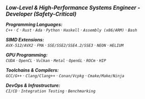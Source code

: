 
 <i> <big><b> Low-Level & High-Performance Systems Engineer - Developer (Safety-Critical)</b></big>
 
**Programming Languages:** <br>
 `C++` · `C` · `Rust` · `Ada` · `Python` · `Haskell` · `Assembly (x86/ARM)` · `Bash`

**SIMD Extensions:**  
  `AVX-512/AVX2` · `FMA` · `SSE/SSE2/SSE4.2/SSE3` · `NEON` · `HELIUM` 

**GPU Programming:**  
  `CUDA` · `OpenCL` · `Vulkan` · `Metal` · `OpenGL` · `ROCm` · `HIP`  

**Toolchains & Compilers:**  
 `GCC/G++` · `Clang/Clang++` · `Conan/Vcpkg` · `Cmake/Make/Ninja`  

**DevOps & Infrastructure:**  
 `CI/CD` · `Integration Testing` · `Benchmarking`  
</i>

